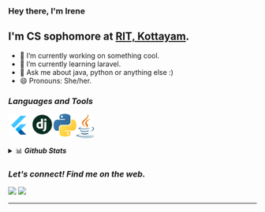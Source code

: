 ### Hey there, I'm Irene

## I'm CS sophomore at [RIT, Kottayam](http://www.rit.ac.in/).

- 🔭 I’m currently working on something cool.
- 🌱 I’m currently learning laravel.
- 💬 Ask me about java, python or anything else :)
- 😄 Pronouns: She/her.

### <b><i>Languages and Tools</i></b>

[<img align="left" alt="Dart" width="46px" src="https://github.com/irenekurien/irenekurien/blob/main/res/flutter.png" />][flutter]
[<img align="left" alt="Dart" width="46px" src="https://github.com/irenekurien/irenekurien/blob/main/res/django.png" />][django]
[<img align="left" alt="Dart" width="46px" src="https://github.com/irenekurien/irenekurien/blob/main/res/python.png" />][python]
[<img align="left" alt="Dart" width="36px" src="https://github.com/irenekurien/irenekurien/blob/main/res/java.png" />][java]

<br/><br/><br/>

<details>
<summary>📊 
    <b><i>Github Stats</i></b>
  </summary>
  
  <p align="center"><br/>
    <img src="https://github-readme-stats-drab-iota.vercel.app/api?username=irenekurien&count_private=true&layout=compact&theme=nightowl" height="180px" />
 </p>
</details>

### <b><i>Let's connect! Find me on the web.</i></b>

[<img height="30" src = "https://img.shields.io/badge/gmail-c14438?&style=for-the-badge&logo=gmail&logoColor=white">][gmail] 
[<img height="30" src="https://img.shields.io/badge/linkedin-blue.svg?&style=for-the-badge&logo=linkedin&logoColor=white" />][linkedin]
<br />
<hr />

[python]: https://raw.githubusercontent.com/irenekurien/irenekurien/main/res/python.png 
[django]: https://raw.githubusercontent.com/irenekurien/irenekurien/main/res/django.png 
[java]: https://raw.githubusercontent.com/irenekurien/irenekurien/main/res/java.png 
[flutter]: https://raw.githubusercontent.com/irenekurien/irenekurien/main/res/flutter.png 

[linkedin]: https://www.linkedin.com/in/ireneanna/
[gmail]: irenekurien01@gmail.com
